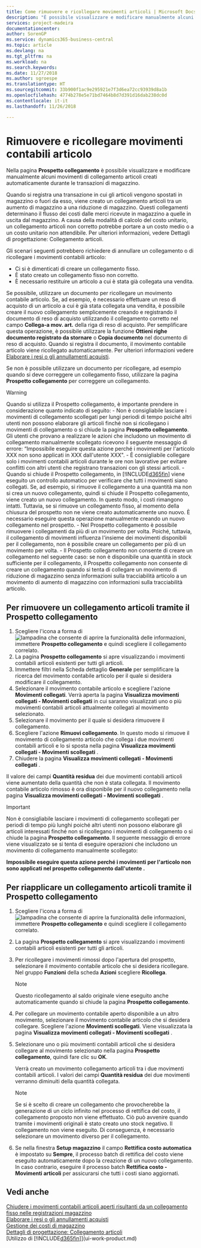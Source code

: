 ```yaml
---
title: Come rimuovere e ricollegare movimenti articoli | Microsoft Docs
description: "È possibile visualizzare e modificare manualmente alcuni movimenti di collegamento articoli creati automaticamente durante le transazioni di magazzino."
services: project-madeira
documentationcenter: 
author: SorenGP
ms.service: dynamics365-business-central
ms.topic: article
ms.devlang: na
ms.tgt_pltfrm: na
ms.workload: na
ms.search.keywords: 
ms.date: 11/27/2018
ms.author: sgroespe
ms.translationtype: HT
ms.sourcegitcommit: 33b900f1ac9e295921e7f3d6ea72cc93939d8a1b
ms.openlocfilehash: 4774b278e5e71bd7464b8d7d391d16dab238dc0d
ms.contentlocale: it-it
ms.lasthandoff: 11/26/2018

---
```

# <a name="remove-and-reapply-item-ledger-entries"></a>Rimuovere e ricollegare movimenti contabili articolo
Nella pagina **Prospetto collegamento** è possibile visualizzare e modificare manualmente alcuni movimenti di collegamento articoli creati automaticamente durante le transazioni di magazzino.  

Quando si registra una transazione in cui gli articoli vengono spostati in magazzino o fuori da esso, viene creato un collegamento articoli tra un aumento di magazzino a una riduzione di magazzino. Questi collegamenti determinano il flusso dei costi dalle merci ricevute in magazzino a quelle in uscita dal magazzino. A causa della modalità di calcolo del costo unitario, un collegamento articoli non corretto potrebbe portare a un costo medio o a un costo unitario non attendibile. Per ulteriori informazioni, vedere Dettagli di progettazione: Collegamento articoli.

Gli scenari seguenti potrebbero richiedere di annullare un collegamento o di ricollegare i movimenti contabili articolo:

- Ci si è dimenticati di creare un collegamento fisso.
- È stato creato un collegamento fisso non corretto.
- È necessario restituire un articolo a cui è stata già collegata una vendita.

Se possibile, utilizzare un documento per ricollegare un movimento contabile articolo. Se, ad esempio, è necessario effettuare un reso di acquisto di un articolo a cui è già stata collegata una vendita, è possibile creare il nuovo collegamento semplicemente creando e registrando il documento di reso di acquisto utilizzando il collegamento corretto nel campo **Collega-a mov. art.** della riga di reso di acquisto. Per semplificare questa operazione, è possibile utilizzare la funzione **Ottieni righe documento registrato da stornare** o **Copia documento** nel documento di reso di acquisto. Quando si registra il documento, il movimento contabile articolo viene ricollegato automaticamente. Per ulteriori informazioni vedere [Elaborare i resi o gli annullamenti acquisti](purchasing-how-process-purchase-returns-cancellations.md).

Se non è possibile utilizzare un documento per ricollegare, ad esempio quando si deve correggere un collegamento fisso, utilizzare la pagina **Prospetto collegamento** per correggere un collegamento.

> [!Warning]  
> Quando si utilizza il Prospetto collegamento, è importante prendere in considerazione quanto indicato di seguito:
    - Non è consigliabile lasciare i movimenti di collegamento scollegati per lungi periodi di tempo poiché altri utenti non possono elaborare gli articoli finché non si ricollegano i movimenti di collegamento o si chiude la pagina **Prospetto collegamento**. Gli utenti che provano a realizzare le azioni che includono un movimento di collegamento manualmente scollegato ricevono il seguente messaggio di errore: “Impossibile eseguire questa azione perché i movimenti per l'articolo XXX non sono applicati in XXX dall'utente XXX".
    - È consigliabile collegare solo i movimenti contabili articoli durante le ore non lavorative per evitare conflitti con altri utenti che registrano transazioni con gli stessi articoli.
    - Quando si chiude il Prospetto collegamento, in [!INCLUDE[d365fin](includes/d365fin_md.md)] viene eseguito un controllo automatico per verificare che tutti i movimenti siano collegati. Se, ad esempio, si rimuove il collegamento a una quantità ma non si crea un nuovo collegamento, quindi si chiude il Prospetto collegamento, viene creato un nuovo collegamento. In questo modo, i costi rimangono intatti. Tuttavia, se si rimuove un collegamento fisso, al momento della chiusura del prospetto non ne viene creato automaticamente uno nuovo. È necessario eseguire questa operazione manualmente creando un nuovo collegamento nel prospetto.
    - Nel Prospetto collegamento è possibile rimuovere i collegamenti da più di un movimento per volta. Poiché, tuttavia, il collegamento di movimenti influenza l'insieme dei movimenti disponibili per il collegamento, non è possibile creare un collegamento per più di un movimento per volta.
    - Il Prospetto collegamento non consente di creare un collegamento nel seguente caso: se non è disponibile una quantità in stock sufficiente per il collegamento, il Prospetto collegamento non consente di creare un collegamento quando si tenta di collegare un movimento di riduzione di magazzino senza informazioni sulla tracciabilità articolo a un movimento di aumento di magazzino con informazioni sulla tracciabilità articolo.

## <a name="to-remove-an-item-application-by-using-the-application-worksheet"></a>Per rimuovere un collegamento articoli tramite il Prospetto collegamento  
1.  Scegliere l'icona a forma di ![lampadina che consente di aprire la funzionalità delle informazioni](media/ui-search/search_small.png "Informazioni sull'operazione che si desidera eseguire"), immettere **Prospetto collegamento** e quindi scegliere il collegamento correlato.  
2.  La pagina **Prospetto collegamento** si apre visualizzando i movimenti contabili articoli esistenti per tutti gli articoli.  
3.  Immettere filtri nella Scheda dettaglio **Generale** per semplificare la ricerca del movimento contabile articolo per il quale si desidera modificare il collegamento.  
4.  Selezionare il movimento contabile articolo e scegliere l'azione **Movimenti collegati**. Verrà aperta la pagina **Visualizza movimenti collegati - Movimenti collegati** in cui saranno visualizzati uno o più movimenti contabili articoli attualmente collegati al movimento selezionato.  
5.  Selezionare il movimento per il quale si desidera rimuovere il collegamento.  
6.  Scegliere l'azione **Rimuovi collegamento**. In questo modo si rimuove il movimento di collegamento articolo che collega i due movimenti contabili articoli e lo si sposta nella pagina **Visualizza movimenti collegati - Movimenti scollegati** .  
7.  Chiudere la pagina **Visualizza movimenti collegati - Movimenti collegati** .  

 Il valore dei campi **Quantità residua** dei due movimenti contabili articoli viene aumentato della quantità che non è stata collegata. Il movimento contabile articolo rimosso è ora disponibile per il nuovo collegamento nella pagina **Visualizza movimenti collegati - Movimenti scollegati** .  

> [!IMPORTANT]  
>  Non è consigliabile lasciare i movimenti di collegamento scollegati per periodi di tempo più lunghi poiché altri utenti non possono elaborare gli articoli interessati finché non si ricollegano i movimenti di collegamento o si chiude la pagina **Prospetto collegamento**. Il seguente messaggio di errore viene visualizzato se si tenta di eseguire operazioni che includono un movimento di collegamento manualmente scollegato:  
>   
>  **Impossibile eseguire questa azione perché i movimenti per l'articolo <item> non sono applicati nel prospetto collegamento dall'utente <user>.**  

## <a name="to-reapply-an-item-application-by-using-the-application-worksheet"></a>Per riapplicare un collegamento articoli tramite il Prospetto collegamento  
1.  Scegliere l'icona a forma di ![lampadina che consente di aprire la funzionalità delle informazioni](media/ui-search/search_small.png "Informazioni sull'operazione che si desidera eseguire"), immettere **Prospetto collegamento** e quindi scegliere il collegamento correlato.  
2.  La pagina **Prospetto collegamento** si apre visualizzando i movimenti contabili articoli esistenti per tutti gli articoli.  
3.  Per ricollegare i movimenti rimossi dopo l'apertura del prospetto, selezionare il movimento contabile articolo che si desidera ricollegare. Nel gruppo **Funzioni** della scheda **Azioni** scegliere **Ricollega**.  

    > [!NOTE]  
    >  Questo ricollegamento al saldo originale viene eseguito anche automaticamente quando si chiude la pagina **Prospetto collegamento**.  
4.  Per collegare un movimento contabile aperto disponibile a un altro movimento, selezionare il movimento contabile articolo che si desidera collegare. Scegliere l'azione **Movimenti scollegati**. Viene visualizzata la pagina **Visualizza movimenti collegati - Movimenti scollegati** .  
5.  Selezionare uno o più movimenti contabili articoli che si desidera collegare al movimento selezionato nella pagina **Prospetto collegamento**, quindi fare clic su **OK**.  

     Verrà creato un movimento collegamento articoli tra i due movimenti contabili articoli. I valori dei campi **Quantità residua** dei due movimenti verranno diminuiti della quantità collegata.  

    > [!NOTE]  
    >  Se si è scelto di creare un collegamento che provocherebbe la generazione di un ciclo infinito nel processo di rettifica del costo, il collegamento proposto non viene effettuato. Ciò può avvenire quando tramite i movimenti originali è stato creato uno stock negativo. Il collegamento non viene eseguito. Di conseguenza, è necessario selezionare un movimento diverso per il collegamento.  
6.  Se nella finestra **Setup magazzino** il campo **Rettifica costo automatica** è impostato su **Sempre**, il processo batch di rettifica del costo viene eseguito automaticamente dopo la creazione di un nuovo collegamento. In caso contrario, eseguire il processo batch **Rettifica costo - Movimenti articoli** per assicurarsi che tutti i costi siano aggiornati.  

## <a name="see-also"></a>Vedi anche  
[Chiudere i movimenti contabili articoli aperti risultanti da un collegamento fisso nelle registrazioni magazzino](finance-how-to-close-open-item-ledger-entries-resulting-from-fixed-application-in-the-item-journal.md)  
 [Elaborare i resi o gli annullamenti acquisti](purchasing-how-process-purchase-returns-cancellations.md)  
 [Gestione dei costi di magazzino](finance-manage-inventory-costs.md)   
 [Dettagli di progettazione: Collegamento articoli](design-details-item-application.md)  
 [Utilizzo di [!INCLUDE[d365fin](includes/d365fin_md.md)]](ui-work-product.md)

